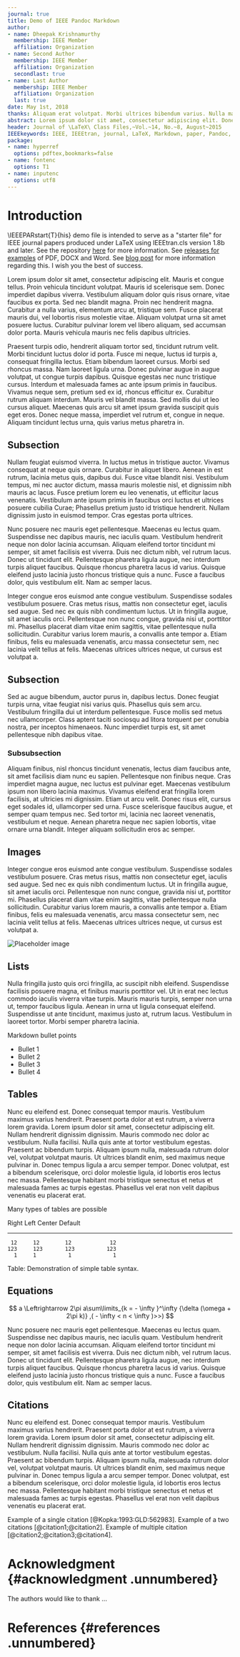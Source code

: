 ```yaml
---
journal: true
title: Demo of IEEE Pandoc Markdown
author:
- name: Dheepak Krishnamurthy
  membership: IEEE Member
  affiliation: Organization
- name: Second Author
  membership: IEEE Member
  affiliation: Organization
  secondlast: true
- name: Last Author
  membership: IEEE Member
  affiliation: Organization
  last: true
date: May 1st, 2018
thanks: Aliquam erat volutpat. Morbi ultrices bibendum varius. Nulla malesuada, ante nec sollicitudin placerat, metus quam efficitur diam, vel egestas neque ante id lorem. Maecenas gravida pellentesque lacus sed vehicula. Fusce sodales vehicula congue. Donec sagittis pharetra ipsum quis pharetra. Nulla ante lacus, vehicula vel blandit efficitur, tristique at libero. Cras scelerisque, leo ut vulputate ultricies, ante turpis ullamcorper justo, ac gravida ligula sapien non lorem. Donec venenatis facilisis orci. Mauris sollicitudin gravida nisl sollicitudin tincidunt. Praesent eu tristique lacus, iaculis consequat nisl. Sed accumsan ut erat eu gravida. Nunc condimentum varius vulputate. Sed in metus varius, ultrices ex non, sollicitudin velit.
abstract: Lorem ipsum dolor sit amet, consectetur adipiscing elit. Donec faucibus vulputate orci, eget lobortis urna cursus vel. Donec tristique nec magna sed lacinia. Aenean imperdiet ultrices turpis nec lacinia. Duis a quam ornare, auctor lacus eu, blandit ligula. Integer ac velit maximus, congue sem at, fringilla odio. Quisque tincidunt bibendum odio, non condimentum tellus auctor in. Sed mattis ultrices enim in laoreet. Suspendisse eget arcu eros. Mauris vel ante non quam dapibus blandit. Sed consequat blandit odio, et pretium massa ultricies eget. Praesent congue purus est, quis tristique ante euismod sit amet.
header: Journal of \LaTeX\ Class Files,~Vol.~14, No.~8, August~2015
IEEEkeywords: IEEE, IEEEtran, journal, LaTeX, Markdown, paper, Pandoc, template,
package:
- name: hyperref
  options: pdftex,bookmarks=false
- name: fontenc
  options: T1
- name: inputenc
  options: utf8
---
```


Introduction
============

\IEEEPARstart{T}{his} <!-- TODO: Automate IEEEPARstart -->
demo file is intended to serve as a "starter file" for IEEE journal
papers produced under LaTeX using IEEEtran.cls version 1.8b and later.
See the repository [here](https://github.com/kdheepak/pandoc-ieee-template) for more information.
See [releases for examples](https://github.com/kdheepak/pandoc-ieee-template/releases) of PDF, DOCX and Word.
See [blog post](http://blog.kdheepak.com/writing-papers-with-markdown.html) for more information regarding this.
I wish you the best of success.

Lorem ipsum dolor sit amet, consectetur adipiscing elit. Mauris et congue tellus. Proin vehicula tincidunt volutpat. Mauris id scelerisque sem. Donec imperdiet dapibus viverra. Vestibulum aliquam dolor quis risus ornare, vitae faucibus ex porta. Sed nec blandit magna. Proin nec hendrerit magna. Curabitur a nulla varius, elementum arcu at, tristique sem. Fusce placerat mauris dui, vel lobortis risus molestie vitae. Aliquam volutpat urna sit amet posuere luctus. Curabitur pulvinar lorem vel libero aliquam, sed accumsan dolor porta. Mauris vehicula mauris nec felis dapibus ultricies.

Praesent turpis odio, hendrerit aliquam tortor sed, tincidunt rutrum velit. Morbi tincidunt luctus dolor id porta. Fusce mi neque, luctus id turpis a, consequat fringilla lectus. Etiam bibendum laoreet cursus. Morbi sed rhoncus massa. Nam laoreet ligula urna. Donec pulvinar augue in augue volutpat, ut congue turpis dapibus. Quisque egestas nec nunc tristique cursus. Interdum et malesuada fames ac ante ipsum primis in faucibus. Vivamus neque sem, pretium sed ex id, rhoncus efficitur ex. Curabitur rutrum aliquam interdum. Mauris vel blandit massa. Sed mollis dui ut leo cursus aliquet. Maecenas quis arcu sit amet ipsum gravida suscipit quis eget eros. Donec neque massa, imperdiet vel rutrum et, congue in neque. Aliquam tincidunt lectus urna, quis varius metus pharetra in.

## Subsection

Nullam feugiat euismod viverra. In luctus metus in tristique auctor. Vivamus consequat at neque quis ornare. Curabitur in aliquet libero. Aenean in est rutrum, lacinia metus quis, dapibus dui. Fusce vitae blandit nisi. Vestibulum tempus, mi nec auctor dictum, massa mauris molestie nisl, et dignissim nibh mauris ac lacus. Fusce pretium lorem eu leo venenatis, ut efficitur lacus venenatis. Vestibulum ante ipsum primis in faucibus orci luctus et ultrices posuere cubilia Curae; Phasellus pretium justo id tristique hendrerit. Nullam dignissim justo in euismod tempor. Cras egestas porta ultrices.

Nunc posuere nec mauris eget pellentesque. Maecenas eu lectus quam. Suspendisse nec dapibus mauris, nec iaculis quam. Vestibulum hendrerit neque non dolor lacinia accumsan. Aliquam eleifend tortor tincidunt mi semper, sit amet facilisis est viverra. Duis nec dictum nibh, vel rutrum lacus. Donec ut tincidunt elit. Pellentesque pharetra ligula augue, nec interdum turpis aliquet faucibus. Quisque rhoncus pharetra lacus id varius. Quisque eleifend justo lacinia justo rhoncus tristique quis a nunc. Fusce a faucibus dolor, quis vestibulum elit. Nam ac semper lacus.


Integer congue eros euismod ante congue vestibulum. Suspendisse sodales vestibulum posuere. Cras metus risus, mattis non consectetur eget, iaculis sed augue. Sed nec ex quis nibh condimentum luctus. Ut in fringilla augue, sit amet iaculis orci. Pellentesque non nunc congue, gravida nisi ut, porttitor mi. Phasellus placerat diam vitae enim sagittis, vitae pellentesque nulla sollicitudin. Curabitur varius lorem mauris, a convallis ante tempor a. Etiam finibus, felis eu malesuada venenatis, arcu massa consectetur sem, nec lacinia velit tellus at felis. Maecenas ultrices ultrices neque, ut cursus est volutpat a.

## Subsection

Sed ac augue bibendum, auctor purus in, dapibus lectus. Donec feugiat turpis urna, vitae feugiat nisi varius quis. Phasellus quis sem arcu. Vestibulum fringilla dui ut interdum pellentesque. Fusce mollis sed metus nec ullamcorper. Class aptent taciti sociosqu ad litora torquent per conubia nostra, per inceptos himenaeos. Nunc imperdiet turpis est, sit amet pellentesque nibh dapibus vitae.

### Subsubsection

Aliquam finibus, nisl rhoncus tincidunt venenatis, lectus diam faucibus ante, sit amet facilisis diam nunc eu sapien. Pellentesque non finibus neque. Cras imperdiet magna augue, nec luctus est pulvinar eget. Maecenas vestibulum ipsum non libero lacinia maximus. Vivamus eleifend erat fringilla lorem facilisis, at ultricies mi dignissim. Etiam ut arcu velit. Donec risus elit, cursus eget sodales id, ullamcorper sed urna. Fusce scelerisque faucibus augue, et semper quam tempus nec. Sed tortor mi, lacinia nec laoreet venenatis, vestibulum et neque. Aenean pharetra neque nec sapien lobortis, vitae ornare urna blandit. Integer aliquam sollicitudin eros ac semper.

## Images

Integer congue eros euismod ante congue vestibulum. Suspendisse sodales vestibulum posuere. Cras metus risus, mattis non consectetur eget, iaculis sed augue. Sed nec ex quis nibh condimentum luctus. Ut in fringilla augue, sit amet iaculis orci. Pellentesque non nunc congue, gravida nisi ut, porttitor mi. Phasellus placerat diam vitae enim sagittis, vitae pellentesque nulla sollicitudin. Curabitur varius lorem mauris, a convallis ante tempor a. Etiam finibus, felis eu malesuada venenatis, arcu massa consectetur sem, nec lacinia velit tellus at felis. Maecenas ultrices ultrices neque, ut cursus est volutpat a.

![Placeholder image](figures/placeholder.jpg)

## Lists

Nulla fringilla justo quis orci fringilla, ac suscipit nibh eleifend. Suspendisse facilisis posuere magna, et finibus mauris porttitor vel. Ut in erat nec lectus commodo iaculis viverra vitae turpis. Mauris mauris turpis, semper non urna ut, tempor faucibus ligula. Aenean in urna ut ligula consequat eleifend. Suspendisse ut ante tincidunt, maximus justo at, rutrum lacus. Vestibulum in laoreet tortor. Morbi semper pharetra lacinia.

Markdown bullet points

* Bullet 1
* Bullet 2
* Bullet 3
* Bullet 4

## Tables

Nunc eu eleifend est. Donec consequat tempor mauris. Vestibulum maximus varius hendrerit. Praesent porta dolor at est rutrum, a viverra lorem gravida. Lorem ipsum dolor sit amet, consectetur adipiscing elit. Nullam hendrerit dignissim dignissim. Mauris commodo nec dolor ac vestibulum. Nulla facilisi. Nulla quis ante at tortor vestibulum egestas. Praesent ac bibendum turpis. Aliquam ipsum nulla, malesuada rutrum dolor vel, volutpat volutpat mauris. Ut ultrices blandit enim, sed maximus neque pulvinar in. Donec tempus ligula a arcu semper tempor. Donec volutpat, est a bibendum scelerisque, orci dolor molestie ligula, id lobortis eros lectus nec massa. Pellentesque habitant morbi tristique senectus et netus et malesuada fames ac turpis egestas. Phasellus vel erat non velit dapibus venenatis eu placerat erat.

Many types of tables are possible

  Right     Left     Center     Default
-------     ------ ----------   -------
     12     12        12            12
    123     123       123          123
      1     1          1             1

Table:  Demonstration of simple table syntax.


## Equations


$$ a \Leftrightarrow 2\pi a\sum\limits_{k =  - \infty }^\infty  {\delta (\omega  + 2\pi k)} ,( - \infty  < n < \infty )>>)  $$

Nunc posuere nec mauris eget pellentesque. Maecenas eu lectus quam. Suspendisse nec dapibus mauris, nec iaculis quam. Vestibulum hendrerit neque non dolor lacinia accumsan. Aliquam eleifend tortor tincidunt mi semper, sit amet facilisis est viverra. Duis nec dictum nibh, vel rutrum lacus. Donec ut tincidunt elit. Pellentesque pharetra ligula augue, nec interdum turpis aliquet faucibus. Quisque rhoncus pharetra lacus id varius. Quisque eleifend justo lacinia justo rhoncus tristique quis a nunc. Fusce a faucibus dolor, quis vestibulum elit. Nam ac semper lacus.


## Citations

Nunc eu eleifend est. Donec consequat tempor mauris. Vestibulum maximus varius hendrerit. Praesent porta dolor at est rutrum, a viverra lorem gravida. Lorem ipsum dolor sit amet, consectetur adipiscing elit. Nullam hendrerit dignissim dignissim. Mauris commodo nec dolor ac vestibulum. Nulla facilisi. Nulla quis ante at tortor vestibulum egestas. Praesent ac bibendum turpis. Aliquam ipsum nulla, malesuada rutrum dolor vel, volutpat volutpat mauris. Ut ultrices blandit enim, sed maximus neque pulvinar in. Donec tempus ligula a arcu semper tempor. Donec volutpat, est a bibendum scelerisque, orci dolor molestie ligula, id lobortis eros lectus nec massa. Pellentesque habitant morbi tristique senectus et netus et malesuada fames ac turpis egestas. Phasellus vel erat non velit dapibus venenatis eu placerat erat.

Example of a single citation [@Kopka:1993:GLD:562983]. Example of a two citations [@citation1;@citation2]. Example of multiple citation [@citation2;@citation3;@citation4].

Acknowledgment {#acknowledgment .unnumbered}
==============

The authors would like to thank ...

References {#references .unnumbered}
==========

